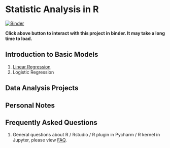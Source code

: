 # Statistic Analysis in R
[![Binder](https://mybinder.org/badge_logo.svg)](https://mybinder.org/v2/gh/yingwang-git/R_StatisticAnalysis/HEAD?urlpath=lab)

**Click above button to interact with this project in binder. It may take a long time to load.**


## Introduction to Basic Models

1. [Linear Regression](https://github.com/yingwang-git/R_StatisticAnalysis/blob/ff0fcf7b61ff563ba0dc347cc913a81fa2f6288f/1_LinearRegression.ipynb)
2. Logistic Regression


## Data Analysis Projects


## Personal Notes


## Frequently Asked Questions

1. General questions about R / Rstudio / R plugin in Pycharm / R kernel in Jupyter, please view [FAQ](https://github.com/yingwang-git/R_StatisticAnalysis/blob/ff0fcf7b61ff563ba0dc347cc913a81fa2f6288f/FAQ.md).